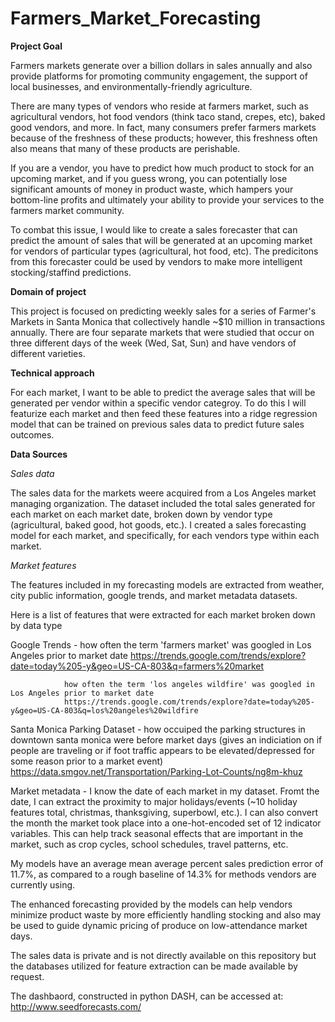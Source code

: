 # Farmers_Market_Forecasting

**Project Goal**

Farmers markets generate over a billion dollars in sales annually and also provide platforms for promoting community engagement, the support of local businesses, and environmentally-friendly agriculture. 

There are many types of vendors who reside at farmers market, such as agricultural vendors, hot food vendors (think taco stand, crepes, etc), baked good vendors, and more. In fact, many consumers prefer farmers markets because of the freshness of these products; however, this freshness often also means that many of these products are perishable. 

If you are a vendor, you have to predict how much product to stock for an upcoming market, and if you guess wrong, you can potentially lose significant amounts of money in product waste, which hampers your bottom-line profits and ultimately your ability to provide your services to the farmers market community. 

To combat this issue, I would like to create a sales forecaster that can predict the amount of sales that will be generated at an upcoming market for vendors of particular types (agricultural, hot food, etc). The predicitons from this forecaster could be used by vendors to make more intelligent stocking/staffind predictions. 

**Domain of project**

This project is focused on predicting weekly sales for a series of Farmer's Markets in Santa Monica that collectively handle ~$10 million in transactions annually. There are four separate markets that were studied that occur on three different days of the week (Wed, Sat, Sun) and have vendors of different varieties.

**Technical approach**

For each market, I want to be able to predict the average sales that will be generated per vendor within a specific vendor categroy. To do this I will featurize each market and then feed these features into a ridge regression model that can be trained on previous sales data to predict future sales outcomes. 

**Data Sources**

*Sales data*

The sales data for the markets weere acquired from a Los Angeles market managing organization. The dataset included the total sales generated for each market on each market date, broken down by vendor type (agricultural, baked good, hot goods, etc.). I created a sales forecasting model for each market, and specifically, for each vendors type within each market.

*Market features*

The features included in my forecasting models are extracted from weather, city public information, google trends, and market metadata datasets. 

Here is a list of features that were extracted for each market broken down by data type

Google Trends - how often the term 'farmers market' was googled in Los Angeles prior to market date
                https://trends.google.com/trends/explore?date=today%205-y&geo=US-CA-803&q=farmers%20market

                how often the term 'los angeles wildfire' was googled in Los Angeles prior to market date
                https://trends.google.com/trends/explore?date=today%205-y&geo=US-CA-803&q=los%20angeles%20wildfire
                
Santa Monica Parking Dataset - how occuiped the parking structures in downtown santa monica were before market days (gives an indiciation on if people are traveling or if foot traffic appears to be elevated/depressed for some reason prior to a market event)
https://data.smgov.net/Transportation/Parking-Lot-Counts/ng8m-khuz

Market metadata - I know the date of each market in my dataset. Fromt the date, I can extract the proximity to major holidays/events (~10 holiday features total, christmas, thanksgiving, superbowl, etc.). I can also convert the month the market took place into a one-hot-encoded set of 12 indicator variables. This can help track seasonal effects that are important in the market, such as crop cycles, school schedules, travel patterns, etc. 
                

My models have an average mean average percent sales prediction error of 11.7%, as compared to a rough baseline of 14.3% for methods vendors are currently using.

The enhanced forecasting provided by the models can help vendors minimize product waste by more efficiently handling stocking and also may be used to guide dynamic pricing of produce on low-attendance market days.

The sales data is private and is not directly available on this repository but the databases utilized for feature extraction can be made available by request.

The dashbaord, constructed in python DASH, can be accessed at: http://www.seedforecasts.com/
